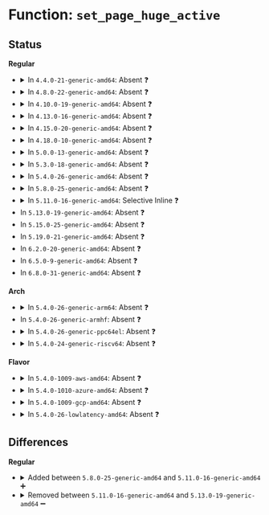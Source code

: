 # Function: <code>set_page_huge_active</code>

## Status
<b>Regular</b>
<ul>
<li>
<details>
<summary>In <code>4.4.0-21-generic-amd64</code>: Absent ❓</summary>

```json
{
  "name": "set_page_huge_active",
  "collision_type": "Unique Static",
  "inline_type": "Full",
  "funcs": [
    {
      "addr": 18446744071580802263,
      "name": "set_page_huge_active",
      "external": false,
      "loc": "mm/hugetlb.c:1192",
      "file": "mm/hugetlb.c",
      "inline": "not declared, inlined",
      "caller_inline": [
        "mm/hugetlb.c:hugetlb_cow",
        "mm/hugetlb.c:hugetlb_fault",
        "mm/hugetlb.c:putback_active_hugepage"
      ],
      "caller_func": []
    }
  ],
  "symbols": []
}
```
</details>
</li>
<li>
<details>
<summary>In <code>4.8.0-22-generic-amd64</code>: Absent ❓</summary>

```json
{
  "name": "set_page_huge_active",
  "collision_type": "Unique Static",
  "inline_type": "Full",
  "funcs": [
    {
      "addr": 18446744071580934633,
      "name": "set_page_huge_active",
      "external": false,
      "loc": "mm/hugetlb.c:1218",
      "file": "mm/hugetlb.c",
      "inline": "not declared, inlined",
      "caller_inline": [
        "mm/hugetlb.c:putback_active_hugepage",
        "mm/hugetlb.c:hugetlb_fault",
        "mm/hugetlb.c:hugetlb_cow"
      ],
      "caller_func": []
    }
  ],
  "symbols": []
}
```
</details>
</li>
<li>
<details>
<summary>In <code>4.10.0-19-generic-amd64</code>: Absent ❓</summary>

```json
{
  "name": "set_page_huge_active",
  "collision_type": "Unique Static",
  "inline_type": "Full",
  "funcs": [
    {
      "addr": 18446744071581002937,
      "name": "set_page_huge_active",
      "external": false,
      "loc": "mm/hugetlb.c:1218",
      "file": "mm/hugetlb.c",
      "inline": "not declared, inlined",
      "caller_inline": [
        "mm/hugetlb.c:putback_active_hugepage",
        "mm/hugetlb.c:hugetlb_fault",
        "mm/hugetlb.c:hugetlb_cow"
      ],
      "caller_func": []
    }
  ],
  "symbols": []
}
```
</details>
</li>
<li>
<details>
<summary>In <code>4.13.0-16-generic-amd64</code>: Absent ❓</summary>

```json
{
  "name": "set_page_huge_active",
  "collision_type": "Unique Static",
  "inline_type": "Full",
  "funcs": [
    {
      "addr": 18446744071581050201,
      "name": "set_page_huge_active",
      "external": false,
      "loc": "mm/hugetlb.c:1236",
      "file": "mm/hugetlb.c",
      "inline": "not declared, inlined",
      "caller_inline": [
        "mm/hugetlb.c:putback_active_hugepage",
        "mm/hugetlb.c:hugetlb_mcopy_atomic_pte",
        "mm/hugetlb.c:hugetlb_no_page",
        "mm/hugetlb.c:hugetlb_cow"
      ],
      "caller_func": []
    }
  ],
  "symbols": []
}
```
</details>
</li>
<li>
<details>
<summary>In <code>4.15.0-20-generic-amd64</code>: Absent ❓</summary>

```json
{
  "name": "set_page_huge_active",
  "collision_type": "Unique Static",
  "inline_type": "Full",
  "funcs": [
    {
      "addr": 18446744071581161161,
      "name": "set_page_huge_active",
      "external": false,
      "loc": "mm/hugetlb.c:1242",
      "file": "mm/hugetlb.c",
      "inline": "not declared, inlined",
      "caller_inline": [
        "mm/hugetlb.c:putback_active_hugepage",
        "mm/hugetlb.c:hugetlb_mcopy_atomic_pte",
        "mm/hugetlb.c:hugetlb_no_page",
        "mm/hugetlb.c:hugetlb_cow"
      ],
      "caller_func": []
    }
  ],
  "symbols": []
}
```
</details>
</li>
<li>
<details>
<summary>In <code>4.18.0-10-generic-amd64</code>: Absent ❓</summary>

```json
{
  "name": "set_page_huge_active",
  "collision_type": "Unique Static",
  "inline_type": "Full",
  "funcs": [
    {
      "addr": 18446744071581304329,
      "name": "set_page_huge_active",
      "external": false,
      "loc": "mm/hugetlb.c:1205",
      "file": "mm/hugetlb.c",
      "inline": "not declared, inlined",
      "caller_inline": [
        "mm/hugetlb.c:putback_active_hugepage",
        "mm/hugetlb.c:hugetlb_mcopy_atomic_pte",
        "mm/hugetlb.c:hugetlb_no_page",
        "mm/hugetlb.c:hugetlb_cow"
      ],
      "caller_func": []
    }
  ],
  "symbols": []
}
```
</details>
</li>
<li>
<details>
<summary>In <code>5.0.0-13-generic-amd64</code>: Absent ❓</summary>

```json
{
  "name": "set_page_huge_active",
  "collision_type": "Unique Static",
  "inline_type": "Full",
  "funcs": [
    {
      "addr": 18446744071581387993,
      "name": "set_page_huge_active",
      "external": false,
      "loc": "mm/hugetlb.c:1205",
      "file": "mm/hugetlb.c",
      "inline": "not declared, inlined",
      "caller_inline": [
        "mm/hugetlb.c:putback_active_hugepage",
        "mm/hugetlb.c:hugetlb_mcopy_atomic_pte",
        "mm/hugetlb.c:hugetlb_no_page",
        "mm/hugetlb.c:hugetlb_cow"
      ],
      "caller_func": []
    }
  ],
  "symbols": []
}
```
</details>
</li>
<li>
<details>
<summary>In <code>5.3.0-18-generic-amd64</code>: Absent ❓</summary>

```json
{
  "name": "set_page_huge_active",
  "collision_type": "Unique Static",
  "inline_type": "Full",
  "funcs": [
    {
      "addr": 18446744071581499658,
      "name": "set_page_huge_active",
      "external": false,
      "loc": "mm/hugetlb.c:1225",
      "file": "mm/hugetlb.c",
      "inline": "not declared, inlined",
      "caller_inline": [
        "mm/hugetlb.c:putback_active_hugepage",
        "mm/hugetlb.c:hugetlb_mcopy_atomic_pte",
        "mm/hugetlb.c:hugetlb_no_page",
        "mm/hugetlb.c:hugetlb_cow"
      ],
      "caller_func": []
    }
  ],
  "symbols": []
}
```
</details>
</li>
<li>
<details>
<summary>In <code>5.4.0-26-generic-amd64</code>: Absent ❓</summary>

```json
{
  "name": "set_page_huge_active",
  "collision_type": "Unique Static",
  "inline_type": "Full",
  "funcs": [
    {
      "addr": 18446744071581564170,
      "name": "set_page_huge_active",
      "external": false,
      "loc": "mm/hugetlb.c:1225",
      "file": "mm/hugetlb.c",
      "inline": "not declared, inlined",
      "caller_inline": [
        "mm/hugetlb.c:putback_active_hugepage",
        "mm/hugetlb.c:hugetlb_mcopy_atomic_pte",
        "mm/hugetlb.c:hugetlb_no_page",
        "mm/hugetlb.c:hugetlb_cow"
      ],
      "caller_func": []
    }
  ],
  "symbols": []
}
```
</details>
</li>
<li>
<details>
<summary>In <code>5.8.0-25-generic-amd64</code>: Absent ❓</summary>

```json
{
  "name": "set_page_huge_active",
  "collision_type": "Unique Static",
  "inline_type": "Full",
  "funcs": [
    {
      "addr": 18446744071581774794,
      "name": "set_page_huge_active",
      "external": false,
      "loc": "mm/hugetlb.c:1364",
      "file": "mm/hugetlb.c",
      "inline": "not declared, inlined",
      "caller_inline": [
        "mm/hugetlb.c:putback_active_hugepage",
        "mm/hugetlb.c:hugetlb_mcopy_atomic_pte",
        "mm/hugetlb.c:hugetlb_no_page",
        "mm/hugetlb.c:hugetlb_cow"
      ],
      "caller_func": []
    }
  ],
  "symbols": []
}
```
</details>
</li>
<li>
<details>
<summary>In <code>5.11.0-16-generic-amd64</code>: Selective Inline ❓</summary>

```c
void set_page_huge_active(struct page * page)
```

```json
{
  "name": "set_page_huge_active",
  "collision_type": "Unique Global",
  "inline_type": "Selective",
  "funcs": [
    {
      "addr": 18446744071581822954,
      "name": "set_page_huge_active",
      "external": true,
      "loc": "mm/hugetlb.c:1391",
      "file": "mm/hugetlb.c",
      "inline": "not declared, inlined",
      "caller_inline": [
        "mm/hugetlb.c:putback_active_hugepage",
        "mm/hugetlb.c:hugetlb_mcopy_atomic_pte",
        "mm/hugetlb.c:hugetlb_no_page",
        "mm/hugetlb.c:hugetlb_cow"
      ],
      "caller_func": [
        "fs/hugetlbfs/inode.c:hugetlbfs_fallocate"
      ]
    }
  ],
  "symbols": [
    {
      "addr": 18446744071581803392,
      "name": "set_page_huge_active",
      "section": ".text",
      "bind": "STB_GLOBAL",
      "size": 16
    }
  ]
}
```
</details>
</li>
<li>
In <code>5.13.0-19-generic-amd64</code>: Absent ❓
</li>
<li>
In <code>5.15.0-25-generic-amd64</code>: Absent ❓
</li>
<li>
In <code>5.19.0-21-generic-amd64</code>: Absent ❓
</li>
<li>
In <code>6.2.0-20-generic-amd64</code>: Absent ❓
</li>
<li>
In <code>6.5.0-9-generic-amd64</code>: Absent ❓
</li>
<li>
In <code>6.8.0-31-generic-amd64</code>: Absent ❓
</li>
</ul>
<b>Arch</b>
<ul>
<li>
<details>
<summary>In <code>5.4.0-26-generic-arm64</code>: Absent ❓</summary>

```json
{
  "name": "set_page_huge_active",
  "collision_type": "Unique Static",
  "inline_type": "Full",
  "funcs": [
    {
      "addr": 18446603336492998940,
      "name": "set_page_huge_active",
      "external": false,
      "loc": "mm/hugetlb.c:1225",
      "file": "mm/hugetlb.c",
      "inline": "not declared, inlined",
      "caller_inline": [
        "mm/hugetlb.c:putback_active_hugepage",
        "mm/hugetlb.c:hugetlb_mcopy_atomic_pte",
        "mm/hugetlb.c:hugetlb_no_page",
        "mm/hugetlb.c:hugetlb_cow"
      ],
      "caller_func": []
    }
  ],
  "symbols": []
}
```
</details>
</li>
<li>
In <code>5.4.0-26-generic-armhf</code>: Absent ❓
</li>
<li>
<details>
<summary>In <code>5.4.0-26-generic-ppc64el</code>: Absent ❓</summary>

```json
{
  "name": "set_page_huge_active",
  "collision_type": "Unique Static",
  "inline_type": "Full",
  "funcs": [
    {
      "addr": 13835058055286425852,
      "name": "set_page_huge_active",
      "external": false,
      "loc": "mm/hugetlb.c:1225",
      "file": "mm/hugetlb.c",
      "inline": "not declared, inlined",
      "caller_inline": [
        "mm/hugetlb.c:putback_active_hugepage",
        "mm/hugetlb.c:hugetlb_mcopy_atomic_pte",
        "mm/hugetlb.c:hugetlb_no_page",
        "mm/hugetlb.c:hugetlb_cow"
      ],
      "caller_func": []
    }
  ],
  "symbols": []
}
```
</details>
</li>
<li>
<details>
<summary>In <code>5.4.0-24-generic-riscv64</code>: Absent ❓</summary>

```json
{
  "name": "set_page_huge_active",
  "collision_type": "Unique Static",
  "inline_type": "Full",
  "funcs": [
    {
      "addr": 18446743936272900516,
      "name": "set_page_huge_active",
      "external": false,
      "loc": "mm/hugetlb.c:1225",
      "file": "mm/hugetlb.c",
      "inline": "not declared, inlined",
      "caller_inline": [
        "mm/hugetlb.c:putback_active_hugepage",
        "mm/hugetlb.c:hugetlb_mcopy_atomic_pte",
        "mm/hugetlb.c:hugetlb_no_page",
        "mm/hugetlb.c:hugetlb_cow"
      ],
      "caller_func": []
    }
  ],
  "symbols": []
}
```
</details>
</li>
</ul>
<b>Flavor</b>
<ul>
<li>
<details>
<summary>In <code>5.4.0-1009-aws-amd64</code>: Absent ❓</summary>

```json
{
  "name": "set_page_huge_active",
  "collision_type": "Unique Static",
  "inline_type": "Full",
  "funcs": [
    {
      "addr": 18446744071581532906,
      "name": "set_page_huge_active",
      "external": false,
      "loc": "mm/hugetlb.c:1225",
      "file": "mm/hugetlb.c",
      "inline": "not declared, inlined",
      "caller_inline": [
        "mm/hugetlb.c:putback_active_hugepage",
        "mm/hugetlb.c:hugetlb_mcopy_atomic_pte",
        "mm/hugetlb.c:hugetlb_no_page",
        "mm/hugetlb.c:hugetlb_cow"
      ],
      "caller_func": []
    }
  ],
  "symbols": []
}
```
</details>
</li>
<li>
<details>
<summary>In <code>5.4.0-1010-azure-amd64</code>: Absent ❓</summary>

```json
{
  "name": "set_page_huge_active",
  "collision_type": "Unique Static",
  "inline_type": "Full",
  "funcs": [
    {
      "addr": 18446744071581474682,
      "name": "set_page_huge_active",
      "external": false,
      "loc": "mm/hugetlb.c:1225",
      "file": "mm/hugetlb.c",
      "inline": "not declared, inlined",
      "caller_inline": [
        "mm/hugetlb.c:putback_active_hugepage",
        "mm/hugetlb.c:hugetlb_mcopy_atomic_pte",
        "mm/hugetlb.c:hugetlb_no_page",
        "mm/hugetlb.c:hugetlb_cow"
      ],
      "caller_func": []
    }
  ],
  "symbols": []
}
```
</details>
</li>
<li>
<details>
<summary>In <code>5.4.0-1009-gcp-amd64</code>: Absent ❓</summary>

```json
{
  "name": "set_page_huge_active",
  "collision_type": "Unique Static",
  "inline_type": "Full",
  "funcs": [
    {
      "addr": 18446744071581524218,
      "name": "set_page_huge_active",
      "external": false,
      "loc": "mm/hugetlb.c:1225",
      "file": "mm/hugetlb.c",
      "inline": "not declared, inlined",
      "caller_inline": [
        "mm/hugetlb.c:putback_active_hugepage",
        "mm/hugetlb.c:hugetlb_mcopy_atomic_pte",
        "mm/hugetlb.c:hugetlb_no_page",
        "mm/hugetlb.c:hugetlb_cow"
      ],
      "caller_func": []
    }
  ],
  "symbols": []
}
```
</details>
</li>
<li>
<details>
<summary>In <code>5.4.0-26-lowlatency-amd64</code>: Absent ❓</summary>

```json
{
  "name": "set_page_huge_active",
  "collision_type": "Unique Static",
  "inline_type": "Full",
  "funcs": [
    {
      "addr": 18446744071581589146,
      "name": "set_page_huge_active",
      "external": false,
      "loc": "mm/hugetlb.c:1225",
      "file": "mm/hugetlb.c",
      "inline": "not declared, inlined",
      "caller_inline": [
        "mm/hugetlb.c:putback_active_hugepage",
        "mm/hugetlb.c:hugetlb_mcopy_atomic_pte",
        "mm/hugetlb.c:hugetlb_no_page",
        "mm/hugetlb.c:hugetlb_cow"
      ],
      "caller_func": []
    }
  ],
  "symbols": []
}
```
</details>
</li>
</ul>

## Differences
<b>Regular</b>
<ul>
<li>
<details>
<summary>Added between <code>5.8.0-25-generic-amd64</code> and <code>5.11.0-16-generic-amd64</code> ➕</summary>

```c
void set_page_huge_active(struct page * page)
```
</details>
</li>
<li>
<details>
<summary>Removed between <code>5.11.0-16-generic-amd64</code> and <code>5.13.0-19-generic-amd64</code> ➖</summary>

```c
void set_page_huge_active(struct page * page)
```
</details>
</li>
</ul>
